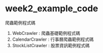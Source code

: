 # week2_example_code
 爬蟲範例程式碼
1. WebCrawler : 爬蟲基礎範例程式碼
2. CalendarCrawler : 行事曆爬蟲範例程式碼
3. StockListCrawler : 股票資訊範例程式碼
